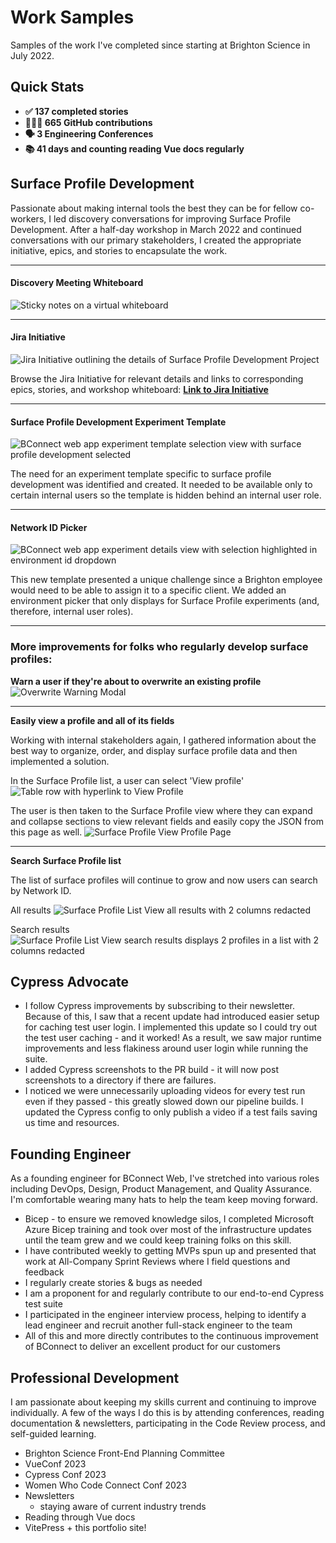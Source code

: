 # Work Samples

Samples of the work I've completed since starting at Brighton Science in July 2022.

## Quick Stats
- **✅ 137 completed stories**
- **🧑🏻‍💻 665 GitHub contributions**
- **🗣️ 3 Engineering Conferences**
- **📚 41 days and counting reading Vue docs regularly**

## Surface Profile Development

Passionate about making internal tools the best they can be for fellow co-workers, I led discovery conversations for improving Surface Profile Development. After a half-day workshop in March 2022 and continued conversations with our primary stakeholders, I created the appropriate initiative, epics, and stories to encapsulate the work.

--- 
#### Discovery Meeting Whiteboard
![Sticky notes on a virtual whiteboard](/assets/surface-profile-development-workshop-notes.png "Surface Profile Development Workshop Notes")

---
#### Jira Initiative

![Jira Initiative outlining the details of Surface Profile Development Project](/assets/surface-profile-development-initiative.png "Jira Initiative")


Browse the Jira Initiative for relevant details and links to corresponding epics, stories, and workshop whiteboard: **[Link to Jira Initiative](https://brightonscience.atlassian.net/browse/SOF-1096)**

---
#### Surface Profile Development Experiment Template

![BConnect web app experiment template selection view with surface profile development selected](/assets/surface-profile-development-template.png "Surface Profile Development Template")

The need for an experiment template specific to surface profile development was identified and created. It needed to be available only to certain internal users so the template is hidden behind an internal user role.

---
#### Network ID Picker

![BConnect web app experiment details view with selection highlighted in environment id dropdown](/assets/surface-profile-development-environment-picker.png "Surface Profile Environment Picker")

This new template presented a unique challenge since a Brighton employee would need to be able to assign it to a specific client. We added an environment picker that only displays for Surface Profile experiments (and, therefore, internal user roles).

---
### More improvements for folks who regularly develop surface profiles:

**Warn a user if they're about to overwrite an existing profile**
![Overwrite Warning Modal](/assets/surface-profile-overwrite-warning.png "Surface Profile Overwrite Warning Modal")

---
**Easily view a profile and all of its fields**

Working with internal stakeholders again, I gathered information about the best way to organize, order, and display surface profile data and then implemented a solution.

In the Surface Profile list, a user can select 'View profile'
![Table row with hyperlink to View Profile](/assets/surface-profile-list-view-profile.png "View profile option")

The user is then taken to the Surface Profile view where they can expand and collapse sections to view relevant fields and easily copy the JSON from this page as well.
![Surface Profile View Profile Page](/assets/surface-profile-view-profile.png "View profile option")

---
**Search Surface Profile list**

The list of surface profiles will continue to grow and now users can search by Network ID.

All results
![Surface Profile List View all results with 2 columns redacted](/assets/surface-profile-list-view-all-results.png "All results")

Search results
![Surface Profile List View search results displays 2 profiles in a list with 2 columns redacted](/assets/surface-profile-list-view-search-results.png "Search results")

## Cypress Advocate

- I follow Cypress improvements by subscribing to their newsletter. Because of this, I saw that a recent update had introduced easier setup for caching test user login. I implemented this update so I could try out the test user caching - and it worked! As a result, we saw major runtime improvements and less flakiness around user login while running the suite.
- I added Cypress screenshots to the PR build - it will now post screenshots to a directory if there are failures.
- I noticed we were unnecessarily uploading videos for every test run even if they passed - this greatly slowed down our pipeline builds. I updated the Cypress config to only publish a video if a test fails saving us time and resources.

## Founding Engineer
As a founding engineer for BConnect Web, I've stretched into various roles including DevOps, Design, Product Management, and Quality Assurance. I'm comfortable wearing many hats to help the team keep moving forward.
- Bicep - to ensure we removed knowledge silos, I completed Microsoft Azure Bicep training and took over most of the infrastructure updates until the team grew and we could keep training folks on this skill. 
- I have contributed weekly to getting MVPs spun up and presented that work at All-Company Sprint Reviews where I field questions and feedback
- I regularly create stories & bugs as needed
- I am a proponent for and regularly contribute to our end-to-end Cypress test suite
- I participated in the engineer interview process, helping to identify a lead engineer and recruit another full-stack engineer to the team
- All of this and more directly contributes to the continuous improvement of BConnect to deliver an excellent product for our customers

## Professional Development
I am passionate about keeping my skills current and continuing to improve individually. A few of the ways I do this is by attending conferences, reading documentation & newsletters, participating in the Code Review process, and self-guided learning.

- Brighton Science Front-End Planning Committee
- VueConf 2023
- Cypress Conf 2023
- Women Who Code Connect Conf 2023
- Newsletters
  - staying aware of current industry trends
- Reading through Vue docs
- VitePress + this portfolio site!

